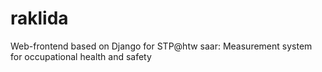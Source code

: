 # raklida

Web-frontend based on Django for STP@htw saar: Measurement system for occupational health and safety
